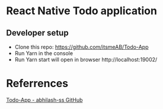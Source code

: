 # React Native Todo application

## Developer setup

- Clone this repo: https://github.com/itsmeAB/Todo-App
- Run Yarn in the console
- Run Yarn start will open in browser http://localhost:19002/

# Referrences

[Todo-App - abhilash-ss GitHub](https://github.com/abhilash-ss/Todo-App)